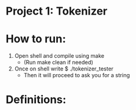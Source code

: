 Project 1: Tokenizer
====================

# How to run:
1. Open shell and compile using make
   * (Run make clean if needed)
1. Once on shell write $ ./tokenizer_tester
   * Then it will proceed to ask you for a string

# Definitions:

